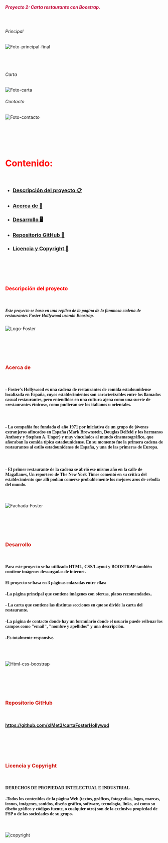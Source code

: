 ##### <span style= "color: #c00034">Proyecto 2: Carta restaurante con Boostrap.
<br>

###### Principal
![Foto-principal-final](./img/principalFinal.png)
<br><br><br><br>
###### Carta
![Foto-carta](./img/cartaFinal.png)
<br>
###### Contacto
![Foto-contacto](./img/contactoFin.png)

<br><br><br><br>

# <span style= "color:#ff0000"> Contenido:
<br>

- ### [Descripción del proyecto 📋](#Descripción-del-proyecto)
- ### [Acerca de 🍔](#Acerca)
- ### [Desarrollo 🖥️](#Desarrollo)
- ### [Repositorio GitHub 💾](#Repositorio)
- ### [Licencia y Copyright 📜](#Licencia)

<br><br><br><br>


### <span style="color:#ff0000">Descripción del proyecto
<br>

##### <span style="font-family:Aria-lNarrow"> Este proyecto se basa en una replica de la pagina de la fammosa cadena de restaurantes Foster Hollywood usando Boostrap.

![Logo-Foster](./img/fosterEstrellaGrande.jpg)

<br><br><br><br>

### <span style= "color:#d11911">Acerca de <a id="Acerca"></a>

<br>

#### <span style="font-family:Aria-lNarrow"> - Foster's Hollywood es una cadena de restaurantes de comida estadounidense localizada en España, cuyos establecimientos son caracterizables entre los llamados casual restaurantes,​ pero entendidos en una cultura ajena como una suerte de «restaurantes étnicos», como pudieran ser los italianos u orientales.
<br>

#### <span style="font-family:Aria-lNarrow"> - La compañía fue fundada el año 1971 por iniciativa de un grupo de jóvenes extranjeros afincados en España (Mark Brownstein, Douglas Delfeld y los hermanos Anthony y Stephen A. Unger) y muy vinculados al mundo cinematográfico, que añoraban la comida típica estadounidense. En su momento fue la primera cadena de restaurantes al estilo estadounidense de España, y una de las primeras de Europa.​
<br>

#### <span style="font-family:Aria-lNarrow"> - El primer restaurante de la cadena se abrió ese mismo año en la calle de Magallanes, Un reportero de The New York Times comentó en su crítica del establecimiento que allí podían comerse probablemente los mejores aros de cebolla del mundo.
<br>

![Fachada-Foster](./img/fosterEscaparate.jpg)

<br><br><br><br>

### <span style= "color:#d11911">Desarrollo<a id="Desarrollo"></a>

<br>

####  <span style="font-family:Aria-lNarrow">  Para este proyecto se ha utilizado HTML, CSS/Layout y BOOSTRAP  también contiene imágenes descargadas de internet.

#### <span style="font-family:Aria-lNarrow"> El proyecto se basa en 3 páginas enlazadas entre ellas:
#### <span style="font-family:Aria-lNarrow"> -La página principal que contiene imágenes con ofertas, platos recomendados..
#### <span style="font-family:Aria-lNarrow"> - La carta que contiene las distintas secciones en que se divide la carta del restaurante.
#### <span style="font-family:Aria-lNarrow"> -La página de contacto donde hay un formulario donde el usuario puede rellenar los campos como "email", "nombre y apellidos" y una descripción.
#### <span style="font-family:Aria-lNarrow"> -Es totalmente responsive. 

<br> <br>

![Html-css-boostrap](./img/htmlcss.png)

<br><br><br><br>


### <span style= "color:#d11911">Repositorio GitHub
<a id="Repositorio"></a>

<br>

#### https://github.com/xIMet3/cartaFosterHollywod

<br><br><br><br>

### <span style= "color:#d11911">Licencia y Copyright
<a id="Licencia"></a>

<br>

#### <span style="font-family:Aria-lNarrow">DERECHOS DE PROPIEDAD INTELECTUAL E INDUSTRIAL

#### <span style="font-family:Aria-lNarrow"> -Todos los contenidos de la página Web (textos, gráficos, fotografías, logos, marcas, iconos, imágenes, sonidos, diseño gráfico, software, tecnología, links, así como su diseño gráfico y códigos fuente, o cualquier otro) son de la exclusiva propiedad de FSP o de las sociedades de su grupo.
 
<br>

![copyright](./img/copyright.png)



















